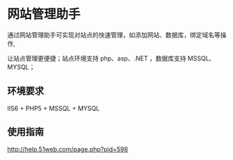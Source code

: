 网站管理助手
============

通过网站管理助手可实现对站点的快速管理，如添加网站、数据库，绑定域名等操作,

让站点管理更便捷；站点环境支持 php、asp、.NET ，数据库支持 MSSQL、MYSQL；



环境要求
--------

IIS6 + PHP5 + MSSQL + MYSQL

使用指南
--------

http://help.51web.com/page.php?pid=598
